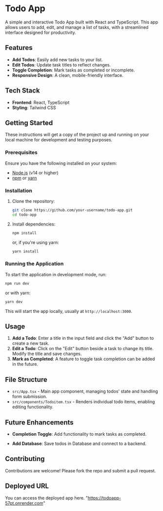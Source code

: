
# Todo App

A simple and interactive Todo App built with React and TypeScript. This app allows users to add, edit, and manage a list of tasks, with a streamlined interface designed for productivity.

## Features

- **Add Todos**: Easily add new tasks to your list.
- **Edit Todos**: Update task titles to reflect changes.
- **Toggle Completion**: Mark tasks as completed or incomplete.
- **Responsive Design**: A clean, mobile-friendly interface.

## Tech Stack

- **Frontend**: React, TypeScript
- **Styling**: Tailwind CSS

## Getting Started

These instructions will get a copy of the project up and running on your local machine for development and testing purposes.

### Prerequisites

Ensure you have the following installed on your system:

- [Node.js](https://nodejs.org/) (v14 or higher)
- [npm](https://www.npmjs.com/) or [yarn](https://yarnpkg.com/)

### Installation

1. Clone the repository:

   ```bash
   git clone https://github.com/your-username/todo-app.git
   cd todo-app
   ```

2. Install dependencies:

   ```bash
   npm install
   ```

   or, if you're using yarn:

   ```bash
   yarn install
   ```

### Running the Application

To start the application in development mode, run:

```bash
npm run dev
```

or with yarn:

```bash
yarn dev
```

This will start the app locally, usually at `http://localhost:3000`.

## Usage

1. **Add a Todo**: Enter a title in the input field and click the "Add" button to create a new task.
2. **Edit a Todo**: Click on the "Edit" button beside a task to change its title. Modify the title and save changes.
3. **Mark as Completed**: A feature to toggle task completion can be added in the future.

## File Structure

- `src/App.tsx` - Main app component, managing todos' state and handling form submission.
- `src/components/Todoitem.tsx` - Renders individual todo items, enabling editing functionality.

## Future Enhancements

- **Completion Toggle**: Add functionality to mark tasks as completed.

- **Add Database**: Save todos in Database and connect to a backend.

## Contributing

Contributions are welcome! Please fork the repo and submit a pull request.
## Deployed URL

You can access the deployed app here. "https://todoapp-57pt.onrender.com"

